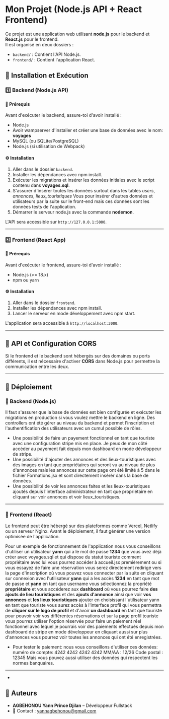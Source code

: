 # Mon Projet (Node.js API + React Frontend)

Ce projet est une application web utilisant **node.js** pour le backend et **React.js** pour le frontend.  
Il est organisé en deux dossiers :
- `backend/` : Contient l'API Node.js.
- `frontend/` : Contient l'application React.

## 🚀 Installation et Exécution

### 1️⃣ Backend (Node.js API)

#### 📌 Prérequis
Avant d'exécuter le backend, assure-toi d'avoir installé :
- Node.js
- Avoir wampserver d'installer et créer une base de données avec le nom: **voyages**
- MySQL (ou SQLite/PostgreSQL)
- Node.js (si utilisation de Webpack)

#### ⚙️ Installation
1. Aller dans le dossier `backend`.
2. Installer les dépendances avec npm install.
3. Exécuter les migrations et insérer les données initiales avec le script contenu dans **voyages.sql**.
5. S'assurer d'insérer toutes les données surtout dans les tables *users*, *annonces*, *lieux_touristiques* Vous pour insérer d'autres données et utilisateurs par la suite sur le front-end mais ces données sont les données tests de l'application.
6. Démarrer le serveur node.js avec la commande **nodemon**.

L'API sera accessible sur `http://127.0.0.1:5000`.

---

### 2️⃣ Frontend (React App)

#### 📌 Prérequis
Avant d'exécuter le frontend, assure-toi d'avoir installé :
- Node.js (>= 18.x)
- npm ou yarn

#### ⚙️ Installation
1. Aller dans le dossier `frontend`.
2. Installer les dépendances avec npm install.
3. Lancer le serveur en mode développement avec npm start.

L'application sera accessible à `http://localhost:3000`.

---

## 🔗 API et Configuration CORS

Si le frontend et le backend sont hébergés sur des domaines ou ports différents, il est nécessaire d'activer **CORS** dans Node.js pour permettre la communication entre les deux.

---

## 🎯 Déploiement

### 🚀 Backend (Node.js)
Il faut s'assurer que la base de données est bien configurée et exécuter les migrations en production si vous voulez mettre le backend en ligne.
Des controllers ont été gérer au niveau du backend et permet l'inscription et l'authentification des utilisateurs avec un cumul possible de rôles.
- Une possibilité de faire un payement fonctionnel en tant que touriste avec une configuration stripe mis en place. Je peux de mon côté accéder au payement fait depuis mon dashboard en mode développeur de stripe.
- Une possibilité d'ajouter des annonces et des lieux-touristiques avec des images en tant que propriétaires qui seront vu au niveau de plus d'annonces mais les annonces sur cette page ont été limité à 5 dans le fichier Formations.jsx et sont directement insérér dans la base de données.
- Une possibilité de voir les annonces faites et les lieux-touristiques ajoutés depuis l'interface administrateur en tant que propriétaire en cliquant sur voir annonces et voir lieux_touristiques.

---
### 🚀 Frontend (React)
Le frontend peut être hébergé sur des plateformes comme Vercel, Netlify ou un serveur Nginx. Avant le déploiement, il faut générer une version optimisée de l'application.

Pour un exemple de fonctionnement de l'application nous vous conseillons d'utiliser un utilisateur **yann** qui a le mot de passe **1234** que vous avez déjà créer avec voyages.sql et qui dispose du statut touriste comment propriétaire avec lui vous pourrez accéder à accueil.jsx premièrement ou si vous essayez de faire une réservation vous serez directement redirigé vers la page d'inscription où vous pouvez vous connecter par la suite en cliquant sur connexion avec l'utilisateur **yann** qui a les accès **1234** en tant que mot de passe et **yann** en tant que username vous sélectionnez la propriété **propriétaire** et vous accéderez aux **dashboard** où vous pourrez faire **des ajouts de lieu touristiques** et des **ajouts d'annonce** ainsi que voir **vos annonces** et **les lieux touristiques** ajouter en choisissant l'utilisateur yann en tant que touriste vous aurez accès à l'interface profil qui vous permettra de **cliquer sur le logo de profil** et d'avoir **un dashboard** en tant que touriste pour pouvoir voir vos différentes réservations et sur la page profil touriste vous pourrez utiliser l'option réservée pour faire un paiement réel fonctionnel avec lequel je pourrais voir des paiements effectués depuis mon dashboard de stripe en mode développeur en cliquant aussi sur plus d'annonces vous pourrez voir toutes les annonces qui ont été 
enregistrées.
- Pour tester le paiement: nous vous conseillons d'utiliser ces données:
    numéro de compte: 4242 4242 4242 4242 
    MM/AA : 12/26
    Code postal : 12345
    Mais vous pouvez aussi utiliser des données qui respectent les normes banquaires. 
---
- 

## 📌 Auteurs
- **AGBEHONOU Yann Prince Djilan** – Développeur Fullstack  
- 📧 Contact : yannagbehonou@gmail.com  
